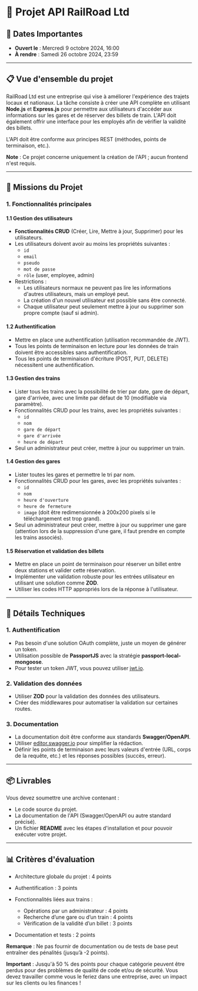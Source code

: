 # 🚆 Projet API RailRoad Ltd

## 📅 Dates Importantes
- **Ouvert le** : Mercredi 9 octobre 2024, 16:00
- **À rendre** : Samedi 26 octobre 2024, 23:59

---

## 📋 Vue d'ensemble du projet

RailRoad Ltd est une entreprise qui vise à améliorer l'expérience des trajets locaux et nationaux. La tâche consiste à créer une API complète en utilisant **Node.js** et **Express.js** pour permettre aux utilisateurs d'accéder aux informations sur les gares et de réserver des billets de train. L'API doit également offrir une interface pour les employés afin de vérifier la validité des billets.

L'API doit être conforme aux principes REST (méthodes, points de terminaison, etc.).

**Note** : Ce projet concerne uniquement la création de l'API ; aucun frontend n'est requis.

-----------------------------------------------------------------------------------------------------------------------------------------------

## 🎯 Missions du Projet

### 1. Fonctionnalités principales

#### 1.1 Gestion des utilisateurs
- **Fonctionnalités CRUD** (Créer, Lire, Mettre à jour, Supprimer) pour les utilisateurs.
- Les utilisateurs doivent avoir au moins les propriétés suivantes :
  - `id`
  - `email`
  - `pseudo`
  - `mot de passe`
  - `rôle` (user, employee, admin)
- Restrictions :
  - Les utilisateurs normaux ne peuvent pas lire les informations d'autres utilisateurs, mais un employé peut.
  - La création d'un nouvel utilisateur est possible sans être connecté.
  - Chaque utilisateur peut seulement mettre à jour ou supprimer son propre compte (sauf si admin).

#### 1.2 Authentification
- Mettre en place une authentification (utilisation recommandée de JWT).
- Tous les points de terminaison en lecture pour les données de train doivent être accessibles sans authentification.
- Tous les points de terminaison d'écriture (POST, PUT, DELETE) nécessitent une authentification.

#### 1.3 Gestion des trains
- Lister tous les trains avec la possibilité de trier par date, gare de départ, gare d'arrivée, avec une limite par défaut de 10 (modifiable via paramètre).
- Fonctionnalités CRUD pour les trains, avec les propriétés suivantes :
  - `id`
  - `nom`
  - `gare de départ`
  - `gare d'arrivée`
  - `heure de départ`
- Seul un administrateur peut créer, mettre à jour ou supprimer un train.

#### 1.4 Gestion des gares
- Lister toutes les gares et permettre le tri par nom.
- Fonctionnalités CRUD pour les gares, avec les propriétés suivantes :
  - `id`
  - `nom`
  - `heure d'ouverture`
  - `heure de fermeture`
  - `image` (doit être redimensionnée à 200x200 pixels si le téléchargement est trop grand).
- Seul un administrateur peut créer, mettre à jour ou supprimer une gare (attention lors de la suppression d'une gare, il faut prendre en compte les trains associés).

#### 1.5 Réservation et validation des billets
- Mettre en place un point de terminaison pour réserver un billet entre deux stations et valider cette réservation.
- Implémenter une validation robuste pour les entrées utilisateur en utilisant une solution comme **ZOD**.
- Utiliser les codes HTTP appropriés lors de la réponse à l'utilisateur.

-----------------------------------------------------------------------------------------------------------------------------------------------

## 📝 Détails Techniques

### 1. Authentification
- Pas besoin d'une solution OAuth complète, juste un moyen de générer un token.
- Utilisation possible de **PassportJS** avec la stratégie **passport-local-mongoose**.
- Pour tester un token JWT, vous pouvez utiliser [jwt.io](https://jwt.io).

### 2. Validation des données
- Utiliser **ZOD** pour la validation des données des utilisateurs.
- Créer des middlewares pour automatiser la validation sur certaines routes.

### 3. Documentation
- La documentation doit être conforme aux standards **Swagger/OpenAPI**.
- Utiliser [editor.swagger.io](https://editor.swagger.io) pour simplifier la rédaction.
- Définir les points de terminaison avec leurs valeurs d'entrée (URL, corps de la requête, etc.) et les réponses possibles (succès, erreur).

-----------------------------------------------------------------------------------------------------------------------------------------------

## 📦 Livrables
Vous devez soumettre une archive contenant :
- Le code source du projet.
- La documentation de l'API (Swagger/OpenAPI ou autre standard précisé).
- Un fichier **README** avec les étapes d'installation et pour pouvoir exécuter votre projet.

-----------------------------------------------------------------------------------------------------------------------------------------------

## 📊 Critères d'évaluation
- Architecture globale du projet : 4 points

- Authentification : 3 points

- Fonctionnalités liées aux trains :
  - Opérations par un administrateur : 4 points
  - Recherche d’une gare ou d’un train : 4 points
  - Vérification de la validité d’un billet : 3 points

- Documentation et tests : 2 points

**Remarque** : Ne pas fournir de documentation ou de tests de base peut entraîner des pénalités (jusqu’à -2 points).

**Important** : Jusqu'à 50 % des points pour chaque catégorie peuvent être perdus pour des problèmes de qualité de code et/ou de sécurité. Vous devez travailler comme vous le feriez dans une entreprise, avec un impact sur les clients ou les finances !
